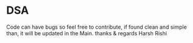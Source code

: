 # DSA
Code can have bugs so feel free to contribute, if found clean and simple than, it will be updated in the Main.
thanks & regards
Harsh Rishi
